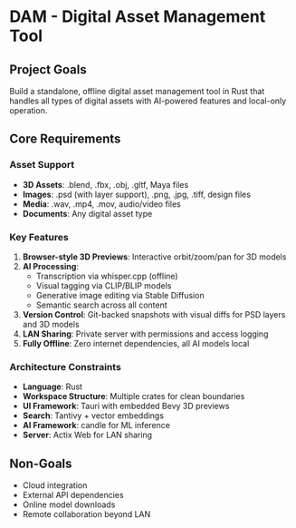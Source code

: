 # DAM - Digital Asset Management Tool

## Project Goals
Build a standalone, offline digital asset management tool in Rust that handles all types of digital assets with AI-powered features and local-only operation.

## Core Requirements

### Asset Support
- **3D Assets**: .blend, .fbx, .obj, .gltf, Maya files
- **Images**: .psd (with layer support), .png, .jpg, .tiff, design files
- **Media**: .wav, .mp4, .mov, audio/video files
- **Documents**: Any digital asset type

### Key Features
1. **Browser-style 3D Previews**: Interactive orbit/zoom/pan for 3D models
2. **AI Processing**: 
   - Transcription via whisper.cpp (offline)
   - Visual tagging via CLIP/BLIP models
   - Generative image editing via Stable Diffusion
   - Semantic search across all content
3. **Version Control**: Git-backed snapshots with visual diffs for PSD layers and 3D models
4. **LAN Sharing**: Private server with permissions and access logging
5. **Fully Offline**: Zero internet dependencies, all AI models local

### Architecture Constraints
- **Language**: Rust
- **Workspace Structure**: Multiple crates for clean boundaries
- **UI Framework**: Tauri with embedded Bevy 3D previews  
- **Search**: Tantivy + vector embeddings
- **AI Framework**: candle for ML inference
- **Server**: Actix Web for LAN sharing

## Non-Goals
- Cloud integration
- External API dependencies  
- Online model downloads
- Remote collaboration beyond LAN
